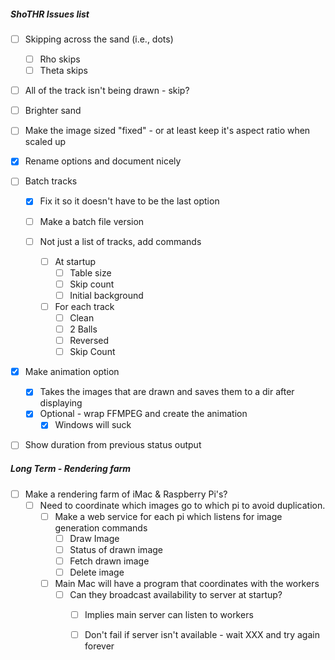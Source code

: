 ##### **ShoTHR Issues list**

- [ ] Skipping across the sand (i.e., dots)
  - [ ] Rho skips
  - [ ] Theta skips

- [ ] All of the track isn't being drawn - skip?
- [ ] Brighter sand
- [ ] Make the image sized "fixed" - or at least keep it's aspect ratio when scaled up
- [x] Rename options and document nicely
- [ ] Batch tracks
  - [x] Fix it so it doesn't have to be the last option
  
  - [ ]  Make a batch file version 
    - [ ] Not just a list of tracks, add commands 
      - [ ] At startup
        - [ ] Table size
        - [ ] Skip count
        - [ ] Initial background
  
      - [ ] For each track
        - [ ] Clean
        - [ ] 2 Balls
        - [ ] Reversed
        - [ ] Skip Count
  
- [x] Make animation option
  - [x] Takes the images that are drawn and saves them to a dir after displaying
  - [x] Optional - wrap FFMPEG and create the animation 
    - [x] Windows will suck

- [ ] Show duration from previous status output



##### **Long Term - Rendering farm**

- [ ] Make a rendering farm of iMac & Raspberry Pi's?
  - [ ] Need to coordinate which images go to which pi to avoid duplication.
    - [ ] Make a web service for each pi which listens for image generation commands
      - [ ] Draw Image
      - [ ] Status of drawn image
      - [ ] Fetch drawn image
      - [ ] Delete image
    - [ ] Main Mac will have a program that coordinates with the workers
      - [ ] Can they broadcast availability to server at startup?
        - [ ] Implies main server can listen to workers
        - [ ] Don't fail if server isn't available - wait XXX and try again forever







